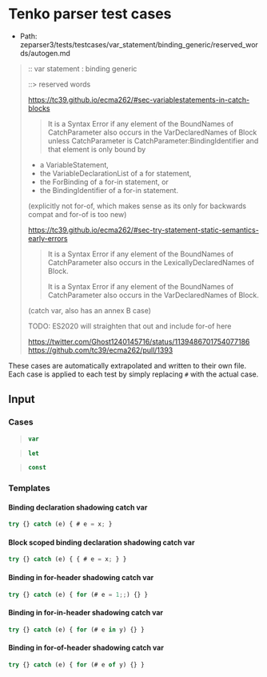 # Tenko parser test cases

- Path: zeparser3/tests/testcases/var_statement/binding_generic/reserved_words/autogen.md

> :: var statement : binding generic
>
> ::> reserved words
>
> https://tc39.github.io/ecma262/#sec-variablestatements-in-catch-blocks
> 
> > It is a Syntax Error if any element of the BoundNames of CatchParameter also occurs in the VarDeclaredNames of Block unless CatchParameter is CatchParameter:BindingIdentifier and that element is only bound by
> - a VariableStatement,
> - the VariableDeclarationList of a for statement,
> - the ForBinding of a for-in statement, or
> - the BindingIdentifier of a for-in statement.
> 
> (explicitly not for-of, which makes sense as its only for backwards compat and for-of is too new)
> 
> https://tc39.github.io/ecma262/#sec-try-statement-static-semantics-early-errors
> 
> > It is a Syntax Error if any element of the BoundNames of CatchParameter also occurs in the LexicallyDeclaredNames of Block.
> > 
> > It is a Syntax Error if any element of the BoundNames of CatchParameter also occurs in the VarDeclaredNames of Block.
> 
> (catch var, also has an annex B case)
> 
> TODO: ES2020 will straighten that out and include for-of here
>
> https://twitter.com/Ghost1240145716/status/1139486701754077186
> https://github.com/tc39/ecma262/pull/1393

These cases are automatically extrapolated and written to their own file.
Each case is applied to each test by simply replacing `#` with the actual case.

## Input

### Cases

> `````js
> var
> `````

> `````js
> let
> `````

> `````js
> const
> `````

### Templates

#### Binding declaration shadowing catch var

`````js
try {} catch (e) { # e = x; }
`````

#### Block scoped binding declaration shadowing catch var

`````js
try {} catch (e) { { # e = x; } }
`````

#### Binding in for-header shadowing catch var

`````js
try {} catch (e) { for (# e = 1;;) {} }
`````

#### Binding in for-in-header shadowing catch var

`````js
try {} catch (e) { for (# e in y) {} }
`````

#### Binding in for-of-header shadowing catch var

`````js
try {} catch (e) { for (# e of y) {} }
`````
